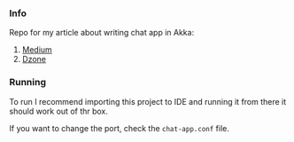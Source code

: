### Info

Repo for my article about writing chat app in Akka:
1. [Medium](https://medium.com/@PaskSoftware/chat-with-akka-5b39af735bba)
2. [Dzone](https://dzone.com/articles/writing-a-chat-with-akka)


### Running

To run I recommend importing this project to IDE and running it from there it should work out of thr box.

If you want to change the port, check the `chat-app.conf` file.